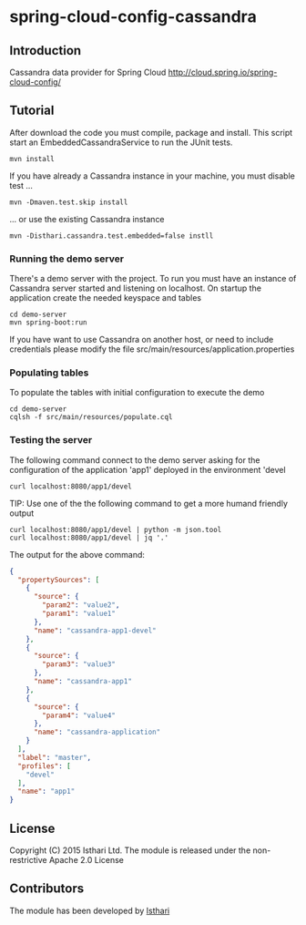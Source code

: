# spring-cloud-config-cassandra

## Introduction
Cassandra data provider for Spring Cloud http://cloud.spring.io/spring-cloud-config/

## Tutorial
After download the code you must compile, package and install. This script start an EmbeddedCassandraService to run the JUnit tests.

```
mvn install
```

If you have already a Cassandra instance in your machine, you must disable test ...

```
mvn -Dmaven.test.skip install
```

... or use the existing Cassandra instance
```
mvn -Disthari.cassandra.test.embedded=false instll
```

### Running the demo server
There's a demo server with the project. To run you must have an instance of Cassandra server started and listening on localhost. On startup the application create the needed keyspace and tables

```
cd demo-server
mvn spring-boot:run
```

If you have want to use Cassandra on another host, or need to include credentials please modify the file src/main/resources/application.properties

### Populating tables
To populate the tables with initial configuration to execute the demo

```
cd demo-server
cqlsh -f src/main/resources/populate.cql
```

### Testing the server

The following command connect to the demo server asking for the configuration of the application 'app1' deployed in the environment 'devel

```
curl localhost:8080/app1/devel
```

TIP: Use one of the the following command to get a more humand friendly output

```
curl localhost:8080/app1/devel | python -m json.tool
curl localhost:8080/app1/devel | jq '.'
```

The output for the above command:
``` json
{
  "propertySources": [
    {
      "source": {
        "param2": "value2",
        "param1": "value1"
      },
      "name": "cassandra-app1-devel"
    },
    {
      "source": {
        "param3": "value3"
      },
      "name": "cassandra-app1"
    },
    {
      "source": {
        "param4": "value4"
      },
      "name": "cassandra-application"
    }
  ],
  "label": "master",
  "profiles": [
    "devel"
  ],
  "name": "app1"
}
```

## License

Copyright (C) 2015 Isthari Ltd.
The module is released under the non-restrictive Apache 2.0 License

## Contributors

The module has been developed by [Isthari](http://www.isthari.net)
